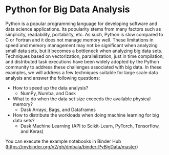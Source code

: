 # Python for Big Data Analysis
Python is a popular programming language for developing software and data science applications. Its popularity stems from many factors such as simplicity, readability, portability, etc. As such, Python is slow compared to C or Fortran and it does not manage memory well. These limitations in speed and memory management may not be significant when analyzing small data sets, but it becomes a bottleneck when analyzing big data sets. Techniques based on vectorization, parallelization, just in time compilation, and distributed task executions have been widely adopted by the Python community to address these challenges associated with big data. In these examples, we will address a few techniques suitable for large scale data analysis and answer the following questions: 
 - How to speed up the data analysis?
   - NumPy, Numba, and Dask
 - What to do when the data set size exceeds the available physical memory? 
   - Dask Arrays, Bags, and Dataframes 
 - How to distribute the workloads when doing machine learning for big data sets?
   - Dask Machine Learning (API to Scikit-Learn, PyTorch, Tensorflow, and Keras)

You can execute the example notebooks in Binder Hub (https://mybinder.org/v2/gh/dmbala/binder-PyBigData/master) 
